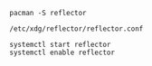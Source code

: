```
pacman -S reflector
```

```
/etc/xdg/reflector/reflector.conf
```

```
systemctl start reflector
systemctl enable reflector
```
